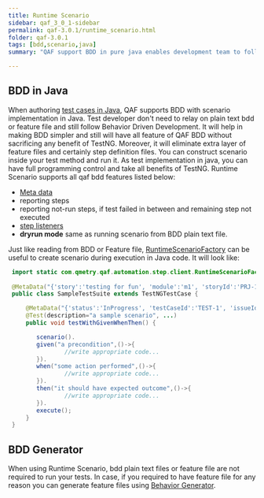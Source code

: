 ```yaml
---
title: Runtime Scenario
sidebar: qaf_3_0_1-sidebar
permalink: qaf-3.0.1/runtime_scenario.html
folder: qaf-3.0.1
tags: [bdd,scenario,java]
summary: "QAF support BDD in pure java enables development team to follow behavior driven development approach for test automation implementation in best efficient way."

---
```


## BDD in Java

When authoring [test cases in Java](https://qmetry.github.io/qaf/latest/Creating_test_cases.html), QAF supports BDD with scenario implementation in Java. Test developer don't need to relay on plain text bdd or feature file and still follow Behavior Driven Development. It will help in making BDD simpler and still will have all feature of QAF BDD without sacrificing any benefit of TestNG. Moreover, it will eliminate extra layer of feature files and certainly step definition files.
You can construct scenario inside your test method and run it. As test implementation in java, you can have full programming control and take all benefits of TestNG. Runtime Scenario supports all qaf bdd features listed below:
  - [Meta data](https://qmetry.github.io/qaf/latest/scenario-meta-data.html)
  - reporting steps
  - reporting not-run steps, if test failed in between and remaining step not executed 
  - [step listeners](https://qmetry.github.io/qaf/latest/qaf_listeners.html#teststep-listener)
  - <b>dryrun mode</b> same as running scenario from BDD plain text file.

Just like reading from BDD or Feature file, [RuntimeScenarioFactory](javadoc/com/qmetry/qaf/automation/step/client/RuntimeScenarioFactory.html) can be useful to create scenario during execution in Java code. It will look like: 

```java
 import static com.qmetry.qaf.automation.step.client.RuntimeScenarioFactory.scenario;
 
 @MetaData("{'story':'testing for fun', 'module':'m1', 'storyId':'PRJ-111'}")
 public class SampleTestSuite extends TestNGTestCase {

     @MetaData("{'status':'InProgress', 'testCaseId':'TEST-1', 'issueId':'PRJ-112'}")
     @Test(description="a sample scenario", ...)
     public void testWithGivenWhenThen() {

        scenario().
        given("a precondition",()->{
                //write appropriate code...
        }).
        when("some action performed",()->{
                //write appropriate code...
        }).
        then("it should have expected outcome",()->{
                //write appropriate code...
        }).
        execute();
     }
 }

```

## BDD Generator

When using Runtime Scenario, bdd plain text files or feature file are not required to run your tests. In case, if you required to have feature file for any reason you can generate feature files using [Behavior Generator](bdd_generator.html).
